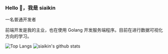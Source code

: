 ### Hello 🙋，我是 siaikin

一名普通开发者

前端开发是我的主业，也在使用 Golang 开发服务端程序。目前在进行数据可视化方向的学习。

<!--
**siaikin/siaikin** is a ✨ _special_ ✨ repository because its `README.md` (this file) appears on your GitHub profile.

Here are some ideas to get you started:

- 🔭 I’m currently working on ...
- 🌱 I’m currently learning ...
- 👯 I’m looking to collaborate on ...
- 🤔 I’m looking for help with ...
- 💬 Ask me about ...
- 📫 How to reach me: ...
- 😄 Pronouns: ...
- ⚡ Fun fact: ...
-->

![Top Langs](https://github-readme-stats.vercel.app/api/top-langs/?username=siaikin&hide=C#)
![siaikin's github stats](https://github-readme-stats.vercel.app/api?username=siaikin&show_icons=true&count_private=true&line_height=40)
